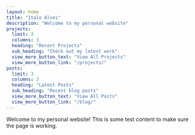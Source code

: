 ```yaml
---
layout: home
title: "Italo Alves"
description: "Welcome to my personal website"
projects:
  limit: 3
  columns: 3
  heading: "Recent Projects"
  sub_heading: "Check out my latest work"
  view_more_button_text: "View All Projects"
  view_more_button_link: "/projects/"
posts:
  limit: 3
  columns: 3
  heading: "Latest Posts"
  sub_heading: "Recent blog posts"
  view_more_button_text: "View All Posts"
  view_more_button_link: "/blog/"
---
```


Welcome to my personal website! This is some test content to make sure the page is working.
